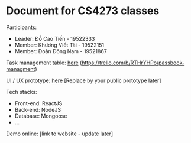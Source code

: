 # Document for CS4273 classes

Participants:

- Leader: Đỗ Cao Tiến - 19522333
- Member: Khương Viết Tài - 19522151
- Member: Đoàn Đông Nam - 19521867


Task management table: [here](https://trello.com/b/N0dTGGkV) (https://trello.com/b/RTHrYHPo/passbook-managment)

UI / UX prototype: [here](https://www.figma.com/community/file/1017274846862703022) [Replace by your public prototype later]

Tech stacks:

- Front-end: ReactJS
- Back-end: NodeJS
- Database: Mongoose
- ...

Demo online: [link to website - update later]
